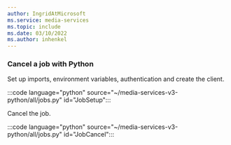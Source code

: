 ```yaml
---
author: IngridAtMicrosoft
ms.service: media-services 
ms.topic: include
ms.date: 03/10/2022
ms.author: inhenkel
---
```


### Cancel a job with Python

Set up imports, environment variables, authentication and create the client.

:::code language="python" source="~/media-services-v3-python/all/jobs.py" id="JobSetup":::

Cancel the job.

:::code language="python" source="~/media-services-v3-python/all/jobs.py" id="JobCancel":::
